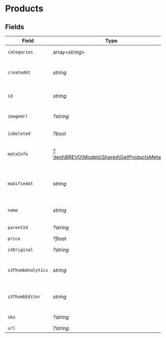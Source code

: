 # Products


## Fields

| Field                                                                                        | Type                                                                                         | Required                                                                                     | Description                                                                                  | Example                                                                                      |
| -------------------------------------------------------------------------------------------- | -------------------------------------------------------------------------------------------- | -------------------------------------------------------------------------------------------- | -------------------------------------------------------------------------------------------- | -------------------------------------------------------------------------------------------- |
| `categories`                                                                                 | array<*string*>                                                                              | :heavy_minus_sign:                                                                           | Category ID-s of the product                                                                 |                                                                                              |
| `createdAt`                                                                                  | *string*                                                                                     | :heavy_check_mark:                                                                           | Creation UTC date-time of the product (YYYY-MM-DDTHH:mm:ss.SSSZ)                             | 2017-05-12T12:30:00Z                                                                         |
| `id`                                                                                         | *string*                                                                                     | :heavy_check_mark:                                                                           | Product ID for which you requested the details                                               | P11                                                                                          |
| `imageUrl`                                                                                   | *?string*                                                                                    | :heavy_minus_sign:                                                                           | Absolute URL to the cover image of the product                                               | http://mydomain.com/product-absoulte-url/img.jpeg                                            |
| `isDeleted`                                                                                  | *?bool*                                                                                      | :heavy_minus_sign:                                                                           | product deleted from the shop's database                                                     | true                                                                                         |
| `metaInfo`                                                                                   | [?\test\BREVO\Models\Shared\GetProductsMetaInfo](../../models/shared/GetProductsMetaInfo.md) | :heavy_minus_sign:                                                                           | Meta data of product such as description, vendor, producer, stock level, etc.                |                                                                                              |
| `modifiedAt`                                                                                 | *string*                                                                                     | :heavy_check_mark:                                                                           | Last modification UTC date-time of the product (YYYY-MM-DDTHH:mm:ss.SSSZ)                    | 2017-05-12T12:30:00Z                                                                         |
| `name`                                                                                       | *string*                                                                                     | :heavy_check_mark:                                                                           | Name of the product for which you requested the details                                      | Iphone 11                                                                                    |
| `parentId`                                                                                   | *?string*                                                                                    | :heavy_minus_sign:                                                                           | Parent product id of the product                                                             |                                                                                              |
| `price`                                                                                      | *?float*                                                                                     | :heavy_minus_sign:                                                                           | Price of the product                                                                         |                                                                                              |
| `s3Original`                                                                                 | *?string*                                                                                    | :heavy_minus_sign:                                                                           | S3 url of original image                                                                     |                                                                                              |
| `s3ThumbAnalytics`                                                                           | *string*                                                                                     | :heavy_check_mark:                                                                           | S3 thumbnail url of original image in 120x120 dimension for analytics section                |                                                                                              |
| `s3ThumbEditor`                                                                              | *string*                                                                                     | :heavy_check_mark:                                                                           | S3 thumbnail url of original image in 600x400 dimension for editor section                   |                                                                                              |
| `sku`                                                                                        | *?string*                                                                                    | :heavy_minus_sign:                                                                           | Product identifier from the shop                                                             |                                                                                              |
| `url`                                                                                        | *?string*                                                                                    | :heavy_minus_sign:                                                                           | URL to the product                                                                           | http://mydomain.com/product/electronics/product1                                             |
